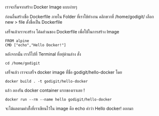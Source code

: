 เราจะเริ่มจากสร้าง Docker Image แบบง่ายๆ

ก่อนอื่นสร้างชื่อ Dockerfile ภายใน Folder ที่เราใช้ทำงาน
คลิกขวาที่ /home/godigit/ เลือก new > file ตั้งชื่อเป็น Dockerfile

เสร็จแล้วเราจะสร้าง โค้ดส่วนของ Dockerfile เพื่อใช้ในการสร้าง Image

```
FROM alpine
CMD ["echo","Hello Docker!"]

```

หลังจากนั้น เราก็ไปที่ Terminal ที่อยุ่ด้านล่าง สั่ง

`cd /home/godigit`

เสร็จแล้ว เราจะเสร็จ docker image ที่ชื่อ godigit/hello-docker โดย

`docker build . -t godigit/hello-docker`

แล้ว ลองรัน docker container แรกของเราเลย !

`docker run --rm --name hello godigit/hello-docker`

จะได้ผลตามคำสัั่งที่เราเขียนไว้ใน image คือ echo คำว่า Hello docker! ออกมา
